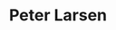 ---
title: "Peter Larsen"
position: "Forlagsdirektør, partner"
phone: "+45 7640 6401"
mobil: "+45 4087 6799"
mail: "peter@mediegruppen.net"
tags:
    - team
    - team_home
    - team_design
---
